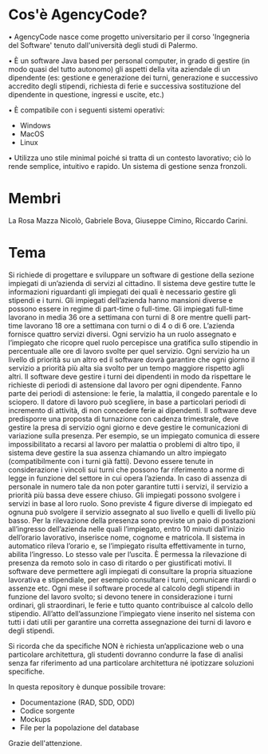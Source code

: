 # Cos'è AgencyCode?

• AgencyCode nasce come progetto universitario per il corso 'Ingegneria del Software' tenuto dall'università degli studi di Palermo.

• È un software Java based per personal computer, in grado di gestire (in modo quasi del tutto autonomo) gli aspetti della vita aziendale di un dipendente (es: gestione e generazione dei turni, generazione e successivo accredito degli stipendi, richiesta di ferie e successiva sostituzione del dipendente in questione, ingressi e uscite, etc.)

• È compatibile con i seguenti sistemi operativi:
- Windows
- MacOS
- Linux

• Utilizza uno stile minimal poiché si tratta di un contesto lavorativo; ciò lo rende semplice, intuitivo e rapido. Un sistema di gestione senza fronzoli.

# Membri
La Rosa Mazza Nicolò, 
Gabriele Bova, 
Giuseppe Cimino, 
Riccardo Carini.

# Tema
Si richiede di progettare e sviluppare un software di gestione della sezione impiegati di un’azienda di servizi al cittadino. Il sistema deve gestire tutte le informazioni riguardanti gli impiegati dei quali è necessario gestire gli stipendi e i turni. Gli impiegati dell’azienda hanno mansioni diverse e possono essere in regime di part-time o full-time. Gli impiegati full-time lavorano in media 36 ore a settimana con turni di 8 ore mentre quelli part-time lavorano 18 ore a settimana con turni o di 4 o di 6 ore.
L’azienda fornisce quattro servizi diversi. Ogni servizio ha un ruolo assegnato e l’impiegato che ricopre quel ruolo percepisce una gratifica sullo stipendio in percentuale alle ore di lavoro svolte per quel servizio. Ogni servizio ha un livello di priorità su un altro ed il software dovrà garantire che ogni giorno il servizio a priorità più alta sia svolto per un tempo maggiore rispetto agli altri. 
Il software deve gestire i turni dei dipendenti in modo da rispettare le richieste di periodi di astensione dal lavoro per ogni dipendente. Fanno parte dei periodi di astensione: le ferie, la 
malattia, il congedo parentale e lo sciopero. Il datore di lavoro può scegliere, in base a particolari periodi di incremento di attività, di non concedere ferie ai dipendenti. 
Il software deve predisporre una proposta di turnazione con cadenza trimestrale, deve gestire la presa di servizio ogni giorno e deve gestire le comunicazioni di variazione sulla presenza. Per esempio, se un impiegato comunica di essere impossibilitato a recarsi al lavoro per malattia o 
problemi di altro tipo, il sistema deve gestire la sua assenza chiamando un altro impiegato (compatibilmente con i turni già fatti). Devono essere tenute in considerazione i vincoli sui turni che possono far riferimento a norme di legge in funzione del settore in cui opera l’azienda.
In caso di assenza di personale in numero tale da non poter garantire tutti i servizi, il servizio a 
priorità più bassa deve essere chiuso.
Gli impiegati possono svolgere i servizi in base al loro ruolo. Sono previste 4 figure diverse di 
impiegato ed ognuna può svolgere il servizio assegnato al suo livello e quelli di livello più basso. 
Per la rilevazione della presenza sono previste un paio di postazioni all’ingresso dell’azienda nelle 
quali l’impiegato, entro 10 minuti dall’inizio dell’orario lavorativo, inserisce nome, cognome e matricola. Il sistema in automatico rileva l’orario e, se l’impiegato risulta effettivamente in turno, abilita l’ingresso. Lo stesso vale per l’uscita. È permessa la rilevazione di presenza da remoto solo in caso di ritardo o per giustificati motivi.
Il software deve permettere agli impiegati di consultare la propria situazione lavorativa e stipendiale, per esempio consultare i turni, comunicare ritardi o assenze etc.
Ogni mese il software procede al calcolo degli stipendi in funzione del lavoro svolto; si devono tenere in considerazione i turni ordinari, gli straordinari, le ferie e tutto quanto contribuisce al calcolo dello stipendio.
All’atto dell’assunzione l’impiegato viene inserito nel sistema con tutti i dati utili per garantire una corretta assegnazione dei turni di lavoro e degli stipendi.

Si ricorda che da specifiche NON è richiesta un’applicazione web o una particolare architettura, gli studenti dovranno condurre la fase di analisi senza far riferimento ad una particolare architettura né ipotizzare soluzioni specifiche.

In questa repository è dunque possibile trovare:
- Documentazione (RAD, SDD, ODD)
- Codice sorgente
- Mockups
- File per la popolazione del database

Grazie dell'attenzione.
